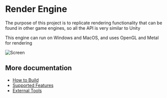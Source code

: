 # Render Engine

The purpose of this project is to replicate rendering functionality that can be found in other
game engines, so all the API is very similar to Unity

This engine can run on Windows and MacOS, and uses OpenGL and Metal for rendering

![Screen](docs/images/screen.png)

## More documentation

* [How to Build](docs/HowToBuild.md)
* [Supported Features](docs/SupportedFeatures.md)
* [External Tools](docs/ExternalTools.md)
